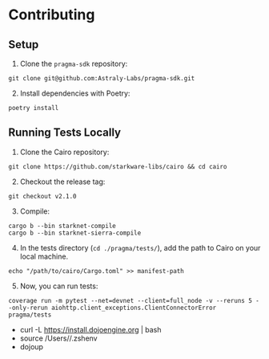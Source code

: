 # Contributing

## Setup

1. Clone the `pragma-sdk` repository:
```shell
git clone git@github.com:Astraly-Labs/pragma-sdk.git
```
2. Install dependencies with Poetry:
```shell
poetry install
```

## Running Tests Locally

1. Clone the Cairo repository:
```shell
git clone https://github.com/starkware-libs/cairo && cd cairo
```
2. Checkout the release tag:
```shell
git checkout v2.1.0
```
3. Compile:
```shell
cargo b --bin starknet-compile
cargo b --bin starknet-sierra-compile
```
4. In the tests directory (`cd ./pragma/tests/`), add the path to Cairo on your local machine.
```shell
echo "/path/to/cairo/Cargo.toml" >> manifest-path
```
5. Now, you can run tests:
```shell
coverage run -m pytest --net=devnet --client=full_node -v --reruns 5 --only-rerun aiohttp.client_exceptions.ClientConnectorError pragma/tests
```

- curl -L https://install.dojoengine.org | bash
- source /Users/<user>/.zshenv
- dojoup